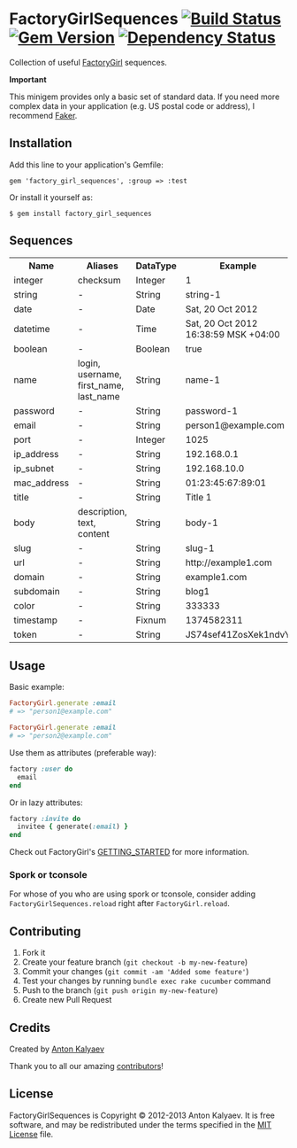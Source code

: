 # FactoryGirlSequences [![Build Status](https://secure.travis-ci.org/akalyaev/factory_girl_sequences.png "Build Status")](http://travis-ci.org/akalyaev/factory_girl_sequences) [![Gem Version](https://badge.fury.io/rb/factory_girl_sequences.png)](http://badge.fury.io/rb/factory_girl_sequences) [![Dependency Status](https://gemnasium.com/akalyaev/factory_girl_sequences.png)](https://gemnasium.com/akalyaev/factory_girl_sequences)

Collection of useful [FactoryGirl](http://github.com/thoughtbot/factory_girl)
sequences.

**Important**

This minigem provides only a basic set of standard data. If you need more complex
data in your application (e.g. US postal code or address), I recommend [Faker](http://github.com/stympy/faker).

## Installation

Add this line to your application's Gemfile:

    gem 'factory_girl_sequences', :group => :test

Or install it yourself as:

    $ gem install factory_girl_sequences

## Sequences

<table>
  <tr>
    <th>Name</th>
    <th>Aliases</th>
    <th>DataType</th>
    <th>Example</th>
  </tr>
  <tr>
    <td>integer</td>
    <td>checksum</td>
    <td>Integer</td>
    <td>1</td>
  </tr>
  <tr>
    <td>string</td>
    <td>-</td>
    <td>String</td>
    <td>string-1</td>
  </tr>
  <tr>
    <td>date</td>
    <td>-</td>
    <td>Date</td>
    <td>Sat, 20 Oct 2012</td>
  </tr>
  <tr>
    <td>datetime</td>
    <td>-</td>
    <td>Time</td>
    <td>Sat, 20 Oct 2012 16:38:59 MSK +04:00</td>
  </tr>
  <tr>
    <td>boolean</td>
    <td>-</td>
    <td>Boolean</td>
    <td>true</td>
  </tr>
  <tr>
    <td>name</td>
    <td>login, username, first_name, last_name</td>
    <td>String</td>
    <td>name-1</td>
  </tr>
  <tr>
    <td>password</td>
    <td>-</td>
    <td>String</td>
    <td>password-1</td>
  </tr>
  <tr>
    <td>email</td>
    <td>-</td>
    <td>String</td>
    <td>person1@example.com</td>
  </tr>
  <tr>
    <td>port</td>
    <td>-</td>
    <td>Integer</td>
    <td>1025</td>
  </tr>
  <tr>
    <td>ip_address</td>
    <td>-</td>
    <td>String</td>
    <td>192.168.0.1</td>
  </tr>
  <tr>
    <td>ip_subnet</td>
    <td>-</td>
    <td>String</td>
    <td>192.168.10.0</td>
  </tr>
  <tr>
    <td>mac_address</td>
    <td>-</td>
    <td>String</td>
    <td>01:23:45:67:89:01</td>
  </tr>
  <tr>
    <td>title</td>
    <td>-</td>
    <td>String</td>
    <td>Title 1</td>
  </tr>
  <tr>
    <td>body</td>
    <td>description, text, content</td>
    <td>String</td>
    <td>body-1</td>
  </tr>
  <tr>
    <td>slug</td>
    <td>-</td>
    <td>String</td>
    <td>slug-1</td>
  </tr>
  <tr>
    <td>url</td>
    <td>-</td>
    <td>String</td>
    <td>http://example1.com</td>
  </tr>
  <tr>
    <td>domain</td>
    <td>-</td>
    <td>String</td>
    <td>example1.com</td>
  </tr>
  <tr>
    <td>subdomain</td>
    <td>-</td>
    <td>String</td>
    <td>blog1</td>
  </tr>
  <tr>
    <td>color</td>
    <td>-</td>
    <td>String</td>
    <td>333333</td>
  </tr>
  <tr>
    <td>timestamp</td>
    <td>-</td>
    <td>Fixnum</td>
    <td>1374582311</td>
  </tr>
  <tr>
    <td>token</td>
    <td>-</td>
    <td>String</td>
    <td>JS74sef41ZosXek1ndvY</td>
  </tr>
</table>

## Usage

Basic example:

```ruby
FactoryGirl.generate :email
# => "person1@example.com"

FactoryGirl.generate :email
# => "person2@example.com"
```

Use them as attributes (preferable way):

```ruby
factory :user do
  email
end
```

Or in lazy attributes:

```ruby
factory :invite do
  invitee { generate(:email) }
end
```

Check out FactoryGirl's [GETTING_STARTED](http://github.com/thoughtbot/factory_girl) for more information.

### Spork or tconsole

For whose of you who are using spork or tconsole, consider adding `FactoryGirlSequences.reload` right after `FactoryGirl.reload`.

## Contributing

1. Fork it
2. Create your feature branch (`git checkout -b my-new-feature`)
3. Commit your changes (`git commit -am 'Added some feature'`)
4. Test your changes by running `bundle exec rake cucumber` command
5. Push to the branch (`git push origin my-new-feature`)
6. Create new Pull Request

## Credits

Created by [Anton Kalyaev](http://github.com/akalyaev)

Thank you to all our amazing [contributors](http://github.com/akalyaev/factory_girl_sequences/contributors)!

## License

FactoryGirlSequences is Copyright © 2012-2013 Anton Kalyaev. It is free software, and may be redistributed under the terms specified in the [MIT License](http://www.opensource.org/licenses/MIT) file.
